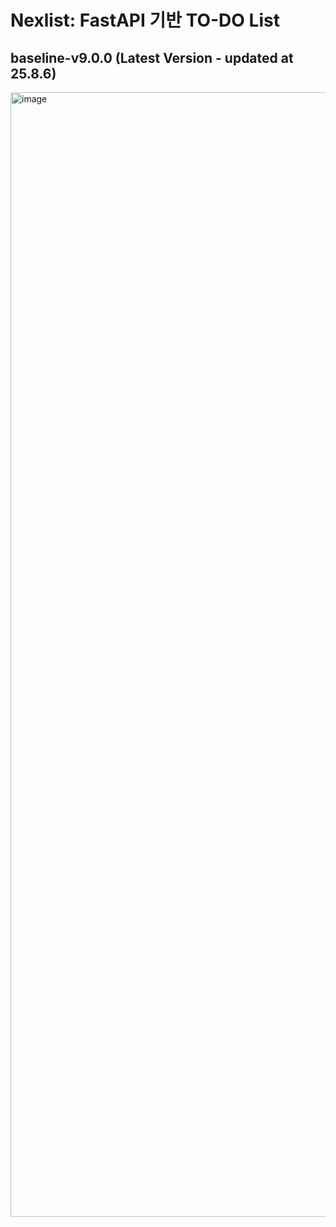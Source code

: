 # Nexlist: FastAPI 기반 TO-DO List
## baseline-v9.0.0 (Latest Version - updated at 25.8.6)
<img width="2879" height="1799" alt="image" src="https://github.com/user-attachments/assets/a0459d41-1929-4647-b050-6ad6313ca639" />
